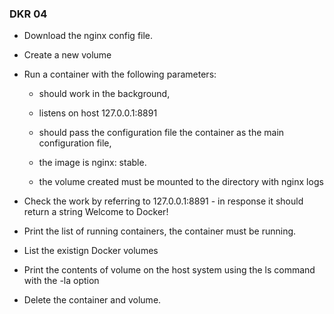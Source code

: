 
### DKR 04 

- Download the nginx config file.

- Create a new volume

- Run a container with the following parameters:

  - should work in the background,

  - listens on host 127.0.0.1:8891

  - should pass the configuration file the container as the main configuration file,
 
  - the image is nginx: stable.
 
  - the volume created must be mounted to the directory with nginx logs

- Check the work by referring to 127.0.0.1:8891 - in response it should return a string Welcome to Docker!

- Print the list of running containers, the container must be running.

- List the existign Docker volumes

- Print the contents of volume on the host system using the ls command with the -la option

- Delete the container and volume.

